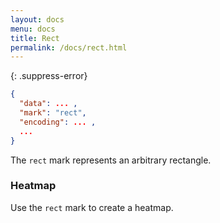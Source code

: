```yaml
---
layout: docs
menu: docs
title: Rect
permalink: /docs/rect.html
---
```


{: .suppress-error}
```json
{
  "data": ... ,
  "mark": "rect",
  "encoding": ... ,
  ...
}
```

The `rect` mark represents an arbitrary rectangle. 

### Heatmap

Use the `rect` mark to create a heatmap.

<span class="vl-example" data-name="rect_heatmap"></span>
